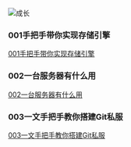 ![成长](/images/home.png)




  


### 001手把手带你实现存储引擎
[001手把手带你实现存储引擎](./001%E6%89%8B%E6%8A%8A%E6%89%8B%E5%B8%A6%E4%BD%A0%E5%AE%9E%E7%8E%B0%E5%AD%98%E5%82%A8%E5%BC%95%E6%93%8E.md)


### 002一台服务器有什么用
[002一台服务器有什么用](./002%E4%B8%80%E5%8F%B0%E6%9C%8D%E5%8A%A1%E5%99%A8%E6%9C%89%E4%BB%80%E4%B9%88%E7%94%A8.md)

### 003一文手把手教你搭建Git私服
[003一文手把手教你搭建Git私服](./003%E4%B8%80%E6%96%87%E6%89%8B%E6%8A%8A%E6%89%8B%E6%95%99%E4%BD%A0%E6%90%AD%E5%BB%BAGit%E7%A7%81%E6%9C%8D.md)